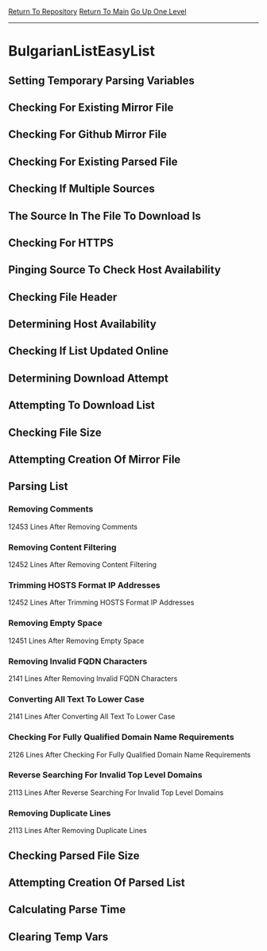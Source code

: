[Return To Repository](https://github.com/deathbybandaid/piholeparser/)
[Return To Main](https://github.com/deathbybandaid/piholeparser/blob/master/RecentRunLogs/Mainlog.md)
[Go Up One Level](https://github.com/deathbybandaid/piholeparser/blob/master/RecentRunLogs/TopLevelScripts/30-Processing-Blacklists.md)
____________________________________
# BulgarianListEasyList
## Setting Temporary Parsing Variables
## Checking For Existing Mirror File
## Checking For Github Mirror File
## Checking For Existing Parsed File
## Checking If Multiple Sources
## The Source In The File To Download Is
## Checking For HTTPS
## Pinging Source To Check Host Availability
## Checking File Header
## Determining Host Availability
## Checking If List Updated Online
## Determining Download Attempt
## Attempting To Download List
## Checking File Size
## Attempting Creation Of Mirror File
## Parsing List
### Removing Comments
12453 Lines After Removing Comments
### Removing Content Filtering
12452 Lines After Removing Content Filtering
### Trimming HOSTS Format IP Addresses
12452 Lines After Trimming HOSTS Format IP Addresses
### Removing Empty Space
12451 Lines After Removing Empty Space
### Removing Invalid FQDN Characters
2141 Lines After Removing Invalid FQDN Characters
### Converting All Text To Lower Case
2141 Lines After Converting All Text To Lower Case
### Checking For Fully Qualified Domain Name Requirements
2126 Lines After Checking For Fully Qualified Domain Name Requirements
### Reverse Searching For Invalid Top Level Domains
2113 Lines After Reverse Searching For Invalid Top Level Domains
### Removing Duplicate Lines
2113 Lines After Removing Duplicate Lines
## Checking Parsed File Size
## Attempting Creation Of Parsed List
## Calculating Parse Time
## Clearing Temp Vars
